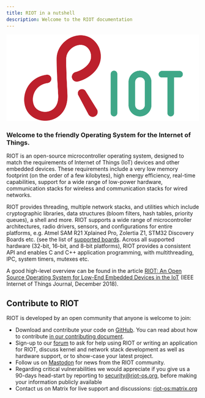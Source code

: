 ```yaml
---
title: RIOT in a nutshell
description: Welcome to the RIOT documentation
---
```


![Riot Logo](img/riot-logo-large.png "RIOT Logo")

### Welcome to the friendly Operating System for the Internet of Things.

RIOT is an open-source microcontroller operating system, designed to match
the requirements of Internet of Things (IoT) devices and other embedded
devices. These requirements include a very low memory footprint (on the order
of a few kilobytes), high energy efficiency, real-time capabilities, support
for a wide range of low-power hardware, communication stacks for wireless and
communication stacks for wired networks.

RIOT provides threading, multiple network stacks, and utilities which
include cryptographic libraries, data structures (bloom filters, hash tables,
priority queues), a shell and more. RIOT supports a wide range of
microcontroller architectures, radio drivers, sensors, and configurations for
entire platforms, e.g. Atmel SAM R21 Xplained Pro, Zolertia Z1, STM32 Discovery
Boards etc. (see the list of
[supported boards](https://www.riot-os.org/boards.html).
Across all supported hardware (32-bit, 16-bit, and 8-bit platforms), RIOT
provides a consistent API and enables C and C++ application programming,
with multithreading, IPC, system timers, mutexes etc.

A good high-level overview can be found in the article
[RIOT: An Open Source Operating System for Low-End Embedded Devices in
the IoT](https://www.riot-os.org/assets/pdfs/riot-ieeeiotjournal-2018.pdf)
(IEEE Internet of Things Journal, December 2018).

## Contribute to RIOT

RIOT is developed by an open community that anyone is welcome to join:

- Download and contribute your code on
  [GitHub](https://github.com/RIOT-OS/RIOT). You can read about how to
  contribute [in our contributing
  document](https://github.com/RIOT-OS/RIOT/blob/master/CONTRIBUTING.md).
- Sign-up to our [forum](https://forum.riot-os.org/) to ask for help using RIOT
  or writing an application for RIOT, discuss kernel and network stack
  development as well as hardware support, or to show-case your latest project.
- Follow us on [Mastodon][mastodon-link] for news from the RIOT
  community.
- Regarding critical vulnerabilities we would appreciate if you give us a
  90-days head-start by reporting to security@riot-os.org, before making your
  information publicly available
- Contact us on Matrix for live support and discussions:
  [riot-os:matrix.org](https://matrix.to/#/#riot-os:matrix.org)

[mastodon-link]: https://fosstodon.org/@RIOT_OS
